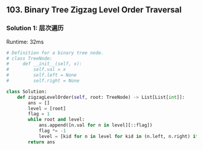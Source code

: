 ## 103. Binary Tree Zigzag Level Order Traversal


### Solution 1: 层次遍历

Runtime: 32ms

```Python
# Definition for a binary tree node.
# class TreeNode:
#     def __init__(self, x):
#         self.val = x
#         self.left = None
#         self.right = None

class Solution:
    def zigzagLevelOrder(self, root: TreeNode) -> List[List[int]]:
        ans = []
        level = [root]
        flag = 1
        while root and level:
            ans.append([n.val for n in level][::flag])
            flag *= -1
            level = [kid for n in level for kid in (n.left, n.right) if kid]        
        return ans
```
